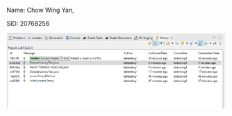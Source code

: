 
Name: Chow Wing Yan, 

SID: 20768256

<img src="src/Capture.PNG" alt="Alt text" title="Optional title">

